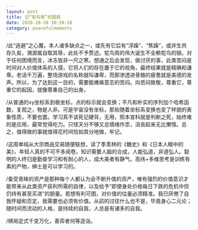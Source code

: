 ```yaml
---
layout: post
title: 记“鸵鸟周”的圆寂
date: 2020-10-28 10:39:18
category: peacefulmoments
---
```


/此“逃避”之心魔，本人诸多缺点之一，或先有它后有“浮躁”、“焦躁”，或并生共存久矣，溯源属自取其辱，此处不予赘述。鸵鸟周的伟大诞生不全赖鸵鸟的锅，对于任何困境而言，冰冻皆非一尺之寒。想通之后会发现，做讨厌的事，此类苦闷是时间对人价值体系的入侵，它将人们的存在置于它的视角，最终结果就是精确和谦卑。老话千万遍，整场游戏的名称就叫谦卑，而那渗透进骨骼的疲惫就是美德的发声。所以，为了达到这一目的，需要能瘫痪意志的苦闷。向苦闷致敬，尊重它，尊重它的起因，就像尊重自己的出身。

/从普通的xy坐标系到极坐标，点的标示就会变换；平凡和朴实的序列加个哈希函数，复观之，物是人非。可是宇宙没有坐标，那些随着坐标系变换也变了样貌的表象性质，不要也罢。学习真不该死记硬背，无用，照本宣科就是判断之死，始终难的是应用，最常觉得吃力。只怪天分不够又总情绪作祟，沮丧起来无比懒惰。总之，值得做的事就值得花时间恰如其分地做，牢记。

/这周单纯从大宗商品交易随便联想，读了季羡林的《糖史》和《日本人眼中的美》，年轻人真的不可不多阅卷。知识需要人脑的合成，人能弘道，非道弘人。聪明的人终归是勤奋学习和有耐心的人，成大美者有静气。高纬+多维思考是训练有素的产物，绅士是可以学习的。

/备受青睐的资产是那种每个人都认为会不断升值的资产，唯有强烈的价值意识才能带来从此类资产获利所需的自律，以及给予“即便身处价格每日下跌的危机中但仍持有甚至买进”的胆量。若想有利可图，对价值的估量必须精准。我已厌倦了自我怀疑和否定，我需要也必须有价值。从前的过往什么也不是，毕竟身心二元论；随时间而流动的人格，是持续的自我，人总是有诸多的自我。

/棋局定式千变万化，善弈者何等造诣。





